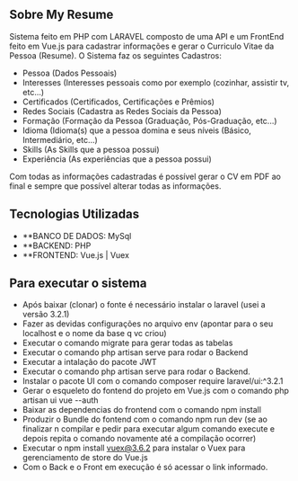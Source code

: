## Sobre My Resume

Sistema feito em PHP com LARAVEL composto de uma API e um FrontEnd feito em Vue.js para cadastrar informações e gerar o Curriculo Vitae da Pessoa (Resume).
O Sistema faz os seguintes Cadastros:

- Pessoa (Dados Pessoais)
- Interesses (Interesses pessoais como por exemplo (cozinhar, assistir tv, etc...)
- Certificados (Certificados, Certificações e Prêmios)
- Redes Sociais (Cadastra as Redes Sociais da Pessoa)
- Formação (Formação da Pessoa (Graduação, Pós-Graduação, etc...)
- Idioma (Idioma(s) que a pessoa domina e seus níveis (Básico, Intermediário, etc...)
- Skills (As Skills que a pessoa possui)
- Experiência (As experiências que a pessoa possui)

Com todas as informações cadastradas é possível gerar o CV em PDF ao final e sempre que possível alterar todas as informações.
  
## Tecnologias Utilizadas

- **BANCO DE DADOS: MySql
- **BACKEND: PHP
- **FRONTEND: Vue.js | Vuex

## Para executar o sistema

- Após baixar (clonar) o fonte é necessário instalar o laravel (usei a versão 3.2.1)
- Fazer as devidas configurações no arquivo env (apontar para o seu localhost e o nome da base q vc criou)
- Executar o comando migrate para gerar todas as tabelas
- Executar o comando php artisan serve para rodar o Backend
- Executar a intalação do pacote JWT
- Executar o comando php artisan serve para rodar o Backend.
- Instalar o pacote UI com o comando composer require laravel/ui:^3.2.1
- Gerar o esqueleto do fontend do projeto em Vue.js com o comando php artisan ui vue --auth
- Baixar as dependencias do frontend com o comando npm install
- Produzir o Bundle do fontend com o comando npm run dev (se ao finalizar n compilar e pedir para executar algum comando execute e depois repita o comando novamente até a compilação ocorrer)
- Executar o npm install vuex@3.6.2 para instalar o Vuex para gerenciamento de store do Vue.js
- Com o Back e o Front em execução é só acessar o link informado.
